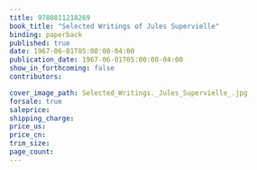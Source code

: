```yaml
---
title: 9780811218269
book_title: "Selected Writings of Jules Supervielle"
binding: paperback
published: true
date: 1967-06-01T05:00:00-04:00
publication_date: 1967-06-01T05:00:00-04:00
show_in_forthcoming: false
contributors:

cover_image_path: Selected_Writings._Jules_Supervielle_.jpg
forsale: true
saleprice:
shipping_charge:
price_us:
price_cn:
trim_size:
page_count:
---
```


